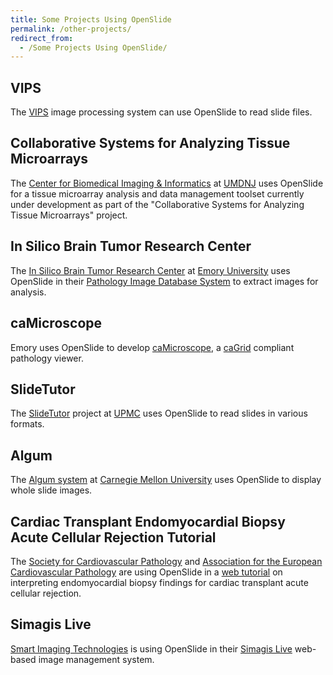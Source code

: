 ```yaml
---
title: Some Projects Using OpenSlide
permalink: /other-projects/
redirect_from:
  - /Some Projects Using OpenSlide/
---
```


VIPS
----

The [VIPS][vips] image processing system can use OpenSlide to read
slide files.

[vips]: https://www.libvips.org/

Collaborative Systems for Analyzing Tissue Microarrays
------------------------------------------------------

The [Center for Biomedical Imaging & Informatics][cbii] at
[UMDNJ][umdnj] uses OpenSlide for a tissue microarray
analysis and data management toolset currently under development as
part of the "Collaborative Systems for Analyzing Tissue Microarrays"
project.

[cbii]: http://pleiad.umdnj.edu/CBII/index.html
[umdnj]: http://www.umdnj.edu/


In Silico Brain Tumor Research Center
-------------------------------------

The [In Silico Brain Tumor Research Center][isbtrc] at
[Emory University][emory] uses OpenSlide in their
[Pathology Image Database System][pidb] to extract images for analysis.

[isbtrc]: https://wiki.nci.nih.gov/pages/viewpage.action?pageId=21698609
[emory]: https://www.emory.edu/
[pidb]: https://confluence.cci.emory.edu:8090/display/PIDB/Home


caMicroscope
------------

Emory uses OpenSlide to develop [caMicroscope][camicroscope], a
[caGrid][cagrid] compliant pathology viewer.

[camicroscope]: https://cabig.nci.nih.gov/tools/caMicroscope
[cagrid]: http://cagrid.org/


SlideTutor
----------

The [SlideTutor][slidetutor] project at [UPMC][upmc] uses
OpenSlide to read slides in various formats.

[slidetutor]: http://slidetutor.upmc.edu/
[upmc]: http://www.upmc.edu/


Algum
-----

The [Algum system][algum] at [Carnegie Mellon University][cmu] uses
OpenSlide to display whole slide images.

[cmu]: https://www.cmu.edu/
[algum]: http://algum.cs.cmu.edu/


Cardiac Transplant Endomyocardial Biopsy Acute Cellular Rejection Tutorial
--------------------------------------------------------------------------

The [Society for Cardiovascular Pathology][scvp] and [Association for the
European Cardiovascular Pathology][aecvp] are using OpenSlide in a [web
tutorial][acr] on interpreting endomyocardial biopsy findings for cardiac
transplant acute cellular rejection.

[scvp]: http://scvp.net/
[aecvp]: http://anpat.unipd.it/aecvp/
[acr]: http://scvp.net/acr/


Simagis Live
------------

[Smart Imaging Technologies][smartimtech] is using OpenSlide in their
[Simagis Live][simagis-live] web-based image management system.

[smartimtech]: https://smartimtech.com/
[simagis-live]: http://live.simagis.com/
